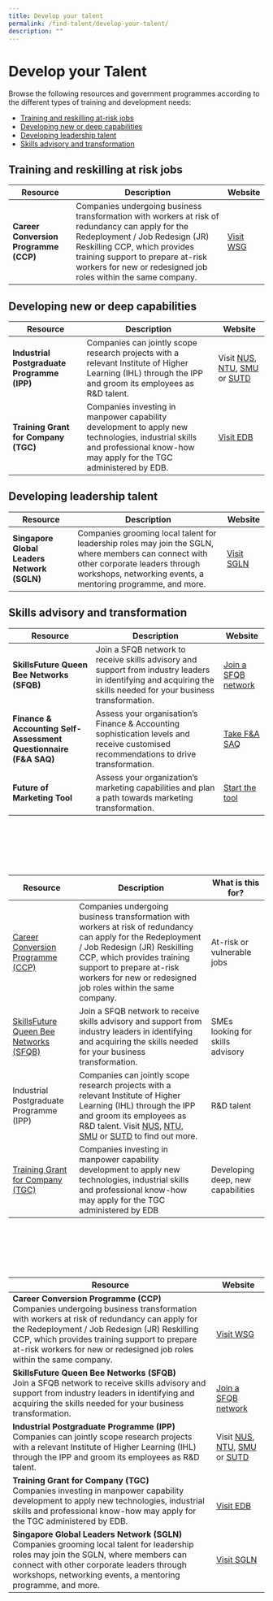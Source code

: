 ```yaml
---
title: Develop your talent
permalink: /find-talent/develop-your-talent/
description: ""
---
```

# Develop your Talent

Browse the following resources and government programmes according to the different types of training and development needs: 
* [Training and reskilling at-risk jobs](#Training-and-reskilling-at-risk-jobs)
* [Developing new or deep capabilities](#Developing-new-or-deep-capabilities)
* [Developing leadership talent](#Developing-leadership-talent)
* [Skills advisory and transformation](#Skills-advisory-and-transformation)



## Training and reskilling at risk jobs

| Resource | Description |Website| 
| -------- | -------- | -------- |
|    **Career Conversion Programme (CCP)** | Companies undergoing business transformation with workers at risk of redundancy can apply for the Redeployment / Job Redesign (JR) Reskilling CCP, which provides training support to prepare at-risk workers for new or redesigned job roles within the same company. |[Visit WSG](https://www.wsg.gov.sg/home/employers-industry-partners/workforce-development-job-redesign/career-conversion-programmes-employers)  | 


## Developing new or deep capabilities 

| Resource | Description |Website| 
| -------- | -------- | -------- |
| **Industrial Postgraduate Programme (IPP)** | Companies can jointly scope research projects with a relevant Institute of Higher Learning (IHL) through the IPP and groom its employees as R&amp;D talent.|Visit [NUS](https://cde.nus.edu.sg/graduate/graduate-programmes-by-research/phd-master-of-engineering-industrial-postgraduate-programme/), [NTU](https://www.ntu.edu.sg/graduate-college/admissions/programme/industrial-postgraduate-programme-(ipp)), [SMU](https://graduatestudies.smu.edu.sg/phd/industrial-postgraduate-programme) or [SUTD](https://www.sutd.edu.sg/Admissions/Graduate/Industrial-Programmes/EDB-IPP) | 
|**Training Grant for Company (TGC)**|Companies investing in manpower capability development to apply new technologies, industrial skills and professional know-how may apply for the TGC administered by EDB.|[Visit EDB](https://www.edb.gov.sg/en/how-we-help/incentives-and-schemes.html)|


## Developing leadership talent

| Resource | Description |Website| 
| -------- | -------- | -------- |
| **Singapore Global Leaders Network (SGLN)** | Companies grooming local talent for leadership roles may join the SGLN, where members can connect with other corporate leaders through workshops, networking events, a mentoring programme, and more.|[Visit SGLN](https://www.sgln.hcli.org/)|


## Skills advisory and transformation

| Resource | Description |Website| 
| -------- | -------- | -------- |
| **SkillsFuture Queen Bee Networks (SFQB)** | Join a SFQB network to receive skills advisory and support from industry leaders in identifying and acquiring the skills needed for your business transformation. |[Join a SFQB network](https://www.gobusiness.gov.sg/enterprisejobskills/programmes-and-initiatives/upgrade-skills/skillsfuture-queen-bee-networks/)|
|**Finance &amp; Accounting Self-Assessment Questionnaire (F&amp;A SAQ)**|Assess your organisation’s Finance &amp; Accounting sophistication levels and receive customised recommendations to drive transformation.|[Take F&amp;A SAQ](https://fa-saq.edb.gov.sg/corporate)|
|**Future of Marketing Tool**|Assess your organization’s marketing capabilities and plan a path towards marketing transformation.|[Start the tool](https://www.edb.gov.sg/en/future-of-marketing-tool.html)|

<br>
<br>
<br>
<br>
<br>



| Resource | Description | What is this for? |
| -------- | -------- | -------- |
| [Career Conversion Programme (CCP)](https://www.wsg.gov.sg/home/employers-industry-partners/workforce-development-job-redesign/career-conversion-programmes-employers)| Companies undergoing business transformation with workers at risk of redundancy can apply for the Redeployment / Job Redesign (JR) Reskilling CCP, which provides training support to prepare at-risk workers for new or redesigned job roles within the same company. | At-risk or vulnerable jobs |
|[SkillsFuture Queen Bee Networks (SFQB)](https://www.gobusiness.gov.sg/enterprisejobskills/programmes-and-initiatives/upgrade-skills/skillsfuture-queen-bee-networks/)|Join a SFQB network to receive skills advisory and support from industry leaders in identifying and acquiring the skills needed for your business transformation.|SMEs looking for skills advisory|
|Industrial Postgraduate Programme (IPP)|Companies can jointly scope research projects with a relevant Institute of Higher Learning (IHL) through the IPP and groom its employees as R&amp;D talent. Visit [NUS](https://cde.nus.edu.sg/graduate/graduate-programmes-by-research/phd-master-of-engineering-industrial-postgraduate-programme/), [NTU](https://www.ntu.edu.sg/graduate-college/admissions/programme/industrial-postgraduate-programme-(ipp)), [SMU](https://graduatestudies.smu.edu.sg/phd/industrial-postgraduate-programme) or [SUTD](https://www.sutd.edu.sg/Admissions/Graduate/Industrial-Programmes/EDB-IPP) to find out more. |R&amp;D talent|
|[Training Grant for Company (TGC)](https://www.edb.gov.sg/en/how-we-help/incentives-and-schemes.html)|Companies investing in manpower capability development to apply new technologies, industrial skills and professional know-how may apply for the TGC administered by EDB|Developing deep, new capabilities|

<br>
<br>
<br>
<br>
<br>


| Resource | Website | 
| -------- | -------- | 
|    **Career Conversion Programme (CCP)**<br>Companies undergoing business transformation with workers at risk of redundancy can apply for the Redeployment / Job Redesign (JR) Reskilling CCP, which provides training support to prepare at-risk workers for new or redesigned job roles within the same company. | <br> [Visit WSG](https://www.wsg.gov.sg/home/employers-industry-partners/workforce-development-job-redesign/career-conversion-programmes-employers)   | 
| **SkillsFuture Queen Bee Networks (SFQB)**<br>Join a SFQB network to receive skills advisory and support from industry leaders in identifying and acquiring the skills needed for your business transformation. | <br>[Join a SFQB network](https://www.gobusiness.gov.sg/enterprisejobskills/programmes-and-initiatives/upgrade-skills/skillsfuture-queen-bee-networks/)|
|**Industrial Postgraduate Programme (IPP)**<br> Companies can jointly scope research projects with a relevant Institute of Higher Learning (IHL) through the IPP and groom its employees as R&amp;D talent. | Visit [NUS](https://cde.nus.edu.sg/graduate/graduate-programmes-by-research/phd-master-of-engineering-industrial-postgraduate-programme/), [NTU](https://www.ntu.edu.sg/graduate-college/admissions/programme/industrial-postgraduate-programme-(ipp)), [SMU](https://graduatestudies.smu.edu.sg/phd/industrial-postgraduate-programme) or [SUTD](https://www.sutd.edu.sg/Admissions/Graduate/Industrial-Programmes/EDB-IPP)
|**Training Grant for Company (TGC)**<br>Companies investing in manpower capability development to apply new technologies, industrial skills and professional know-how may apply for the TGC administered by EDB.|<br>[Visit EDB](https://www.edb.gov.sg/en/how-we-help/incentives-and-schemes.html)|
|**Singapore Global Leaders Network (SGLN)**<br>Companies grooming local talent for leadership roles may join the SGLN, where members can connect with other corporate leaders through workshops, networking events, a mentoring programme, and more.|[Visit SGLN](https://www.sgln.hcli.org/)